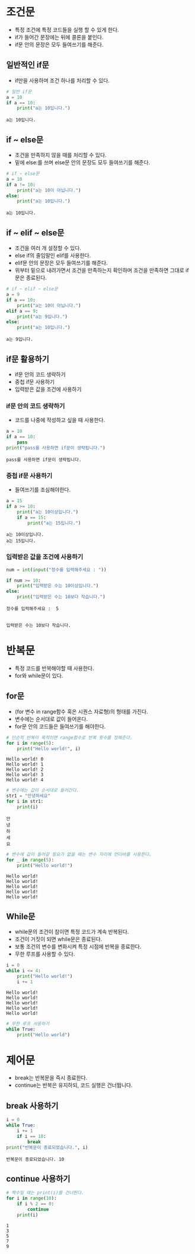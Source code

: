 # 조건문
- 특정 조건에 특정 코드들을 실행 할 수 있게 한다.
- if가 들어간 문장에는 뒤에 콜론을 붙인다.
- if문 안의 문장은 모두 들여쓰기를 해준다.

## 일반적인 if문
- if만을 사용하며 조건 하나를 처리할 수 있다.


```python
# 일반 if문
a = 10
if a == 10:
    print("a는 10입니다.")
```

    a는 10입니다.
    

## if ~ else문
- 조건을 만족하지 않을 때를 처리할 수 있다.
- 밑에 else:를 쓰며 else문 안의 문장도 모두 들여쓰기를 해준다.


```python
# if ~ else문
a = 10
if a != 10:
    print("a는 10이 아닙니다.")
else:
    print("a는 10입니다.")
```

    a는 10입니다.
    

## if ~ elif ~ else문
- 조건을 여러 개 설정할 수 있다.
- else if의 줄임말인 elif를 사용한다.
- elif문 안의 문장은 모두 들여쓰기를 해준다.
- 위부터 밑으로 내려가면서 조건을 만족하는지 확인하며 조건을 만족하면 그대로 if문은 종료된다.


```python
# if ~ elif ~ else문
a = 9
if a == 10:
    print("a는 10이 아닙니다.")
elif a == 9:
    print("a는 9입니다.")
else:
    print("a는 10입니다.")
```

    a는 9입니다.
    

## if문 활용하기
- if문 안의 코드 생략하기
- 중첩 if문 사용하기
- 입력받은 값을 조건에 사용하기

### if문 안의 코드 생략하기
- 코드를 나중에 작성하고 싶을 때 사용한다.


```python
a = 10
if a == 10:
    pass
print("pass를 사용하면 if문이 생략됩니다.")
```

    pass를 사용하면 if문이 생략됩니다.
    

### 중첩 if문 사용하기
- 들여쓰기를 조심해야한다.


```python
a = 15
if a >= 10:
    print("a는 10이상입니다.")
    if a == 15:
        print("a는 15입니다.")
```

    a는 10이상입니다.
    a는 15입니다.
    

### 입력받은 값을 조건에 사용하기


```python
num = int(input("정수를 입력해주세요 : "))

if num >= 10:
    print("입력받은 수는 10이상입니다.")
else:
    print("입력받은 수는 10보다 작습니다.")
```

    정수를 입력해주세요 :  5
    

    입력받은 수는 10보다 작습니다.
    

# 반복문
- 특정 코드를 반복해야할 때 사용한다.
- for와 while문이 있다.

## for문
- (for 변수 in range함수 혹은 시퀀스 자료형)의 형태를 가진다.
- 변수에는 순서대로 값이 들어온다.
- for문 안의 코드들은 들여쓰기를 해야한다.


```python
# 단순히 반복이 목적이면 range함수로 반복 횟수를 정해준다.
for i in range(5):
    print("Hello world!", i)
```

    Hello world! 0
    Hello world! 1
    Hello world! 2
    Hello world! 3
    Hello world! 4
    


```python
# 변수에는 값이 순서대로 들어간다.
str1 = "안녕하세요"
for i in str1:
    print(i)
```

    안
    녕
    하
    세
    요
    


```python
# 변수에 값이 들어갈 필요가 없을 때는 변수 자리에 언더바를 사용한다.
for _ in range(5):
    print("Hello world!")
```

    Hello world!
    Hello world!
    Hello world!
    Hello world!
    Hello world!
    

## While문
- while문의 조건이 참이면 특정 코드가 계속 반복된다.
- 조건이 거짓이 되면 while문은 종료된다.
- 보통 조건의 변수를 변화시켜 특정 시점에 반복을 종료한다.
- 무한 루프를 사용할 수 있다.


```python
i = 0
while i <= 4:
    print("Hello world!")
    i += 1
```

    Hello world!
    Hello world!
    Hello world!
    Hello world!
    Hello world!
    


```python
# 무한 루프 사용하기
while True:
    print("Hello world")
```

# 제어문
- break는 반복문을 즉시 종료한다.
- continue는 반복은 유지하되, 코드 실행은 건너뜁니다.

## break 사용하기


```python
i = 0
while True:
    i += 1
    if i == 10:
        break
print("반복문이 종료되었습니다.", i)
```

    반복문이 종료되었습니다. 10
    

## continue 사용하기


```python
# 짝수일 때는 print(i)를 건너뛴다.
for i in range(10):      
    if i % 2 == 0:        
        continue          
    print(i)
```

    1
    3
    5
    7
    9
    
